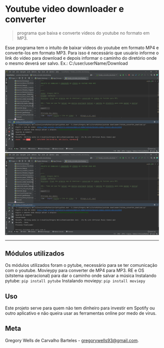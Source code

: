 # Youtube video downloader e converter
> programa que baixa e converte vídeos do youtube no formato em MP3.

Esse programa tem o intuíto de baixar vídeos do youtube em formato MP4 e converte-los em formato MP3. Para isso é necessário que usuário informe o link do vídeo para download e depois informar o caminho do diretório onde o mesmo deverá ser salvo.
Ex.: C:/user/userName/Download 

![Download](youtube-downloader.png "Baixando a música")
![Conversor](conversor.png "Música baixada")

---

## Módulos utilizados
Os módulos utilizados foram o pytube, necessário para se ter comunicação com o youtube. Movieypy para converter de MP4 para MP3. RE e OS (sitstema operacional) para dar o caminho onde salvar a música
Instalando pytube:
`pip install pytube`
Instalando moviepy:
`pip install moviepy`

## Uso
Este projeto serve para quem não tem dinheiro para investir em Spotify ou outro aplicativo e não queira usar as ferramentas online por medo de virus.

## Meta
Gregory Wells de Carvalho Barteles - gregorywells93@gmail.com.